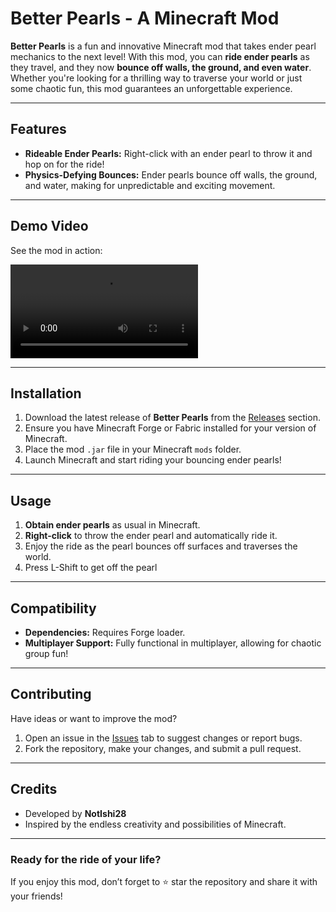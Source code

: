 # Better Pearls - A Minecraft Mod

**Better Pearls** is a fun and innovative Minecraft mod that takes ender pearl mechanics to the next level! With this mod, you can **ride ender pearls** as they travel, and they now **bounce off walls, the ground, and even water**. Whether you're looking for a thrilling way to traverse your world or just some chaotic fun, this mod guarantees an unforgettable experience.

---

## Features
- **Rideable Ender Pearls:** Right-click with an ender pearl to throw it and hop on for the ride!
- **Physics-Defying Bounces:** Ender pearls bounce off walls, the ground, and water, making for unpredictable and exciting movement.

---

## Demo Video
See the mod in action:  

<video controls src="https://cloud-r7gojfswi-hack-club-bot.vercel.app/0betterpearls.mp4" title="Title"></video>

---

## Installation
1. Download the latest release of **Better Pearls** from the [Releases](#) section.
2. Ensure you have Minecraft Forge or Fabric installed for your version of Minecraft.
3. Place the mod `.jar` file in your Minecraft `mods` folder.
4. Launch Minecraft and start riding your bouncing ender pearls!

---

## Usage
1. **Obtain ender pearls** as usual in Minecraft.
2. **Right-click** to throw the ender pearl and automatically ride it.
3. Enjoy the ride as the pearl bounces off surfaces and traverses the world.
4. Press L-Shift to get off the pearl

---

## Compatibility
- **Dependencies:** Requires Forge loader.
- **Multiplayer Support:** Fully functional in multiplayer, allowing for chaotic group fun!

---

## Contributing
Have ideas or want to improve the mod?  
1. Open an issue in the [Issues](#) tab to suggest changes or report bugs.
2. Fork the repository, make your changes, and submit a pull request.

---

## Credits
- Developed by **NotIshi28**
- Inspired by the endless creativity and possibilities of Minecraft.

---

### Ready for the ride of your life?  
If you enjoy this mod, don’t forget to ⭐ star the repository and share it with your friends!